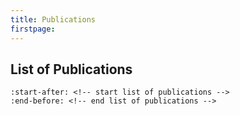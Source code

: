 ```yaml
---
title: Publications
firstpage:
---
```


## List of Publications

```{include} ../../README.md
:start-after: <!-- start list of publications -->
:end-before: <!-- end list of publications -->
```

